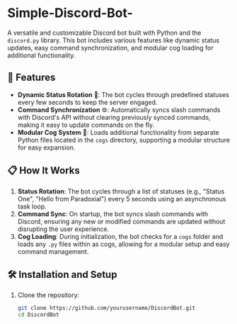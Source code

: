 # Simple-Discord-Bot-
A versatile and customizable Discord bot built with Python and the `discord.py` library. This bot includes various features like dynamic status updates, easy command synchronization, and modular cog loading for additional functionality.

## 🌟 Features

- **Dynamic Status Rotation** 🔄: The bot cycles through predefined statuses every few seconds to keep the server engaged.
- **Command Synchronization** ⚙️: Automatically syncs slash commands with Discord's API without clearing previously synced commands, making it easy to update commands on the fly.
- **Modular Cog System** 🧩: Loads additional functionality from separate Python files located in the `cogs` directory, supporting a modular structure for easy expansion.

## 📋 How It Works

1. **Status Rotation**: The bot cycles through a list of statuses (e.g., "Status One", "Hello from Paradoxial") every 5 seconds using an asynchronous task loop.
2. **Command Sync**: On startup, the bot syncs slash commands with Discord, ensuring any new or modified commands are updated without disrupting the user experience.
3. **Cog Loading**: During initialization, the bot checks for a `cogs` folder and loads any `.py` files within as cogs, allowing for a modular setup and easy command management.

## 🛠️ Installation and Setup

1. Clone the repository:
   ```bash
   git clone https://github.com/yourusername/DiscordBot.git
   cd DiscordBot
